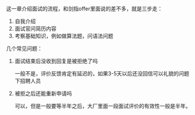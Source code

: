这一章介绍面试的流程，和剑指offer里面说的差不多，就是三步走：
1. 自我介绍
2. 面试官问简历内容
3. 考察基础知识，例如做算法题，问语法问题

几个常见问题：
1. 面试结束后没收到回复是被拒绝了吗
    
    一般不是，评价反馈肯定有延迟的，如果3-5天以后还没回信可以礼貌的问题下招聘人员
2. 被拒之后还能重新申请吗

    可以，但是一般要等半年之后，大厂里面一段面试评价的有效性一般是半年。